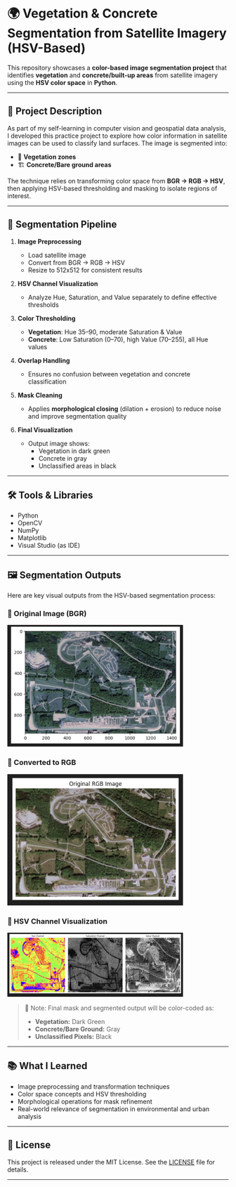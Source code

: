 # 🌍 Vegetation & Concrete Segmentation from Satellite Imagery (HSV-Based)

This repository showcases a **color-based image segmentation project** that identifies **vegetation** and **concrete/built-up areas** from satellite imagery using the **HSV color space** in **Python**.

---

## 📌 Project Description

As part of my self-learning in computer vision and geospatial data analysis, I developed this practice project to explore how color information in satellite images can be used to classify land surfaces. The image is segmented into:

- 🌿 **Vegetation zones**
- 🏗️ **Concrete/Bare ground areas**

The technique relies on transforming color space from **BGR → RGB → HSV**, then applying HSV-based thresholding and masking to isolate regions of interest.

---

## 🧪 Segmentation Pipeline

1. **Image Preprocessing**  
   - Load satellite image  
   - Convert from BGR → RGB → HSV  
   - Resize to 512x512 for consistent results

2. **HSV Channel Visualization**  
   - Analyze Hue, Saturation, and Value separately to define effective thresholds

3. **Color Thresholding**  
   - **Vegetation**: Hue 35–90, moderate Saturation & Value  
   - **Concrete**: Low Saturation (0–70), high Value (70–255), all Hue values

4. **Overlap Handling**  
   - Ensures no confusion between vegetation and concrete classification

5. **Mask Cleaning**  
   - Applies **morphological closing** (dilation + erosion) to reduce noise and improve segmentation quality

6. **Final Visualization**  
   - Output image shows:
     - Vegetation in dark green  
     - Concrete in gray  
     - Unclassified areas in black

---

## 🛠️ Tools & Libraries

- Python  
- OpenCV  
- NumPy  
- Matplotlib  
- Visual Studio (as IDE)

---

## 🖼️ Segmentation Outputs

Here are key visual outputs from the HSV-based segmentation process:

### 🔹 Original Image (BGR)
<img src="BGR image.png" alt="BGR Image" width="400"/>

### 🔹 Converted to RGB
<img src="RGB image.png" alt="RGB Image" width="400"/>

### 🔹 HSV Channel Visualization
<img src="Hue channels.png" alt="Hue Channels" width="400"/>

> 📌 Note: Final mask and segmented output will be color-coded as:
> - **Vegetation:** Dark Green  
> - **Concrete/Bare Ground:** Gray  
> - **Unclassified Pixels:** Black

---

## 📚 What I Learned

- Image preprocessing and transformation techniques  
- Color space concepts and HSV thresholding  
- Morphological operations for mask refinement  
- Real-world relevance of segmentation in environmental and urban analysis

---

## 📄 License

This project is released under the MIT License. See the [LICENSE](./LICENSE) file for details.

---
